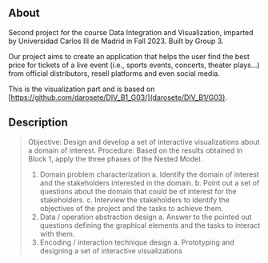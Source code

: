 ## About

Second project for the course Data Integration and Visualization, imparted by Universidad Carlos III de Madrid in Fall 2023.
Built by Group 3.

Our project aims to create an application that helps the user find the best price for tickets of a live event (i.e., sports events, concerts, theater plays...) from official distributors, resell platforms and even social media.

This is the visualization part and is based on [https://github.com/darosete/DIV_B1_G03/](darosete/DIV_B1/G03).

## Description

> Objective: Design and develop a set of interactive visualizations about a domain of interest.
> Procedure: Based on the results obtained in Block 1, apply the three phases of the Nested Model.
> 1. Domain problem characterization
>   a. Identify the domain of interest and the stakeholders interested in the domain.
>   b. Point out a set of questions about the domain that could be of interest for the stakeholders.
>   c. Interview the stakeholders to identify the objectives of the project and the tasks to achieve them.
> 2. Data / operation abstraction design
>   a. Answer to the pointed out questions defining the graphical elements and the tasks to interact with them.
> 3. Encoding / interaction technique design
>   a. Prototyping and designing a set of interactive visualizations


